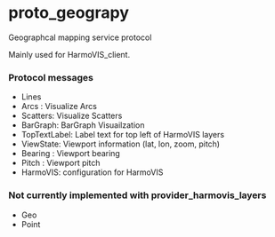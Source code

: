 # proto_geograpy
Geographcal mapping service protocol

Mainly used for HarmoVIS_client.


### Protocol messages

- Lines
- Arcs    : Visualize Arcs
- Scatters: Visualize Scatters
- BarGraph: BarGraph Visuailzation
- TopTextLabel: Label text for top left of HarmoVIS layers
- ViewState: Viewport information (lat, lon, zoom, pitch)
- Bearing :  Viewport bearing
- Pitch   :  Viewport pitch
- HarmoVIS:  configuration for HarmoVIS


### Not currently implemented with provider_harmovis_layers

- Geo
- Point

